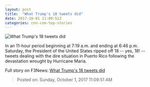 ```yaml
---
layout: post
title:  "What Trump's 18 tweets did"
date: 2017-10-01 11:09:51Z
categories: cnn-com-top-stories
---
```


![What Trump's 18 tweets did](http://i2.cdn.cnn.com/cnnnext/dam/assets/161220133246-donald-trump-twitter-diplomacy-illustration-super-tease.jpg)

In an 11-hour period beginning at 7:19 a.m. and ending at 6:46 p.m. Saturday, the President of the United States ripped off 18 -- yes, 18! -- tweets dealing with the dire situation in Puerto Rico following the devastation wrought by Hurricane Maria.


Full story on F3News: [What Trump's 18 tweets did](http://www.f3nws.com/n/RbPYmF)

> Posted on: Sunday, October 1, 2017 11:09:51 AM
